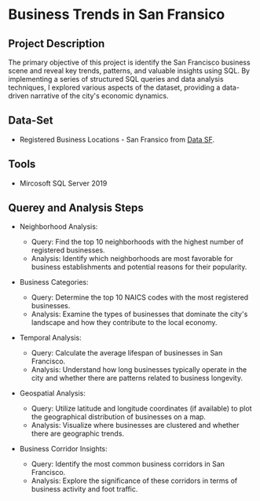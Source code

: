 # Business Trends in San Fransico

## Project Description 
The primary objective of this project is identify the San Francisco business scene and reveal key trends, patterns, and valuable insights using SQL. By implementing a series of structured SQL queries and data analysis techniques, I explored various aspects of the dataset, providing a data-driven narrative of the city's economic dynamics.

## Data-Set

* Registered Business Locations - San Fransico from [Data SF](https://data.sfgov.org/Economy-and-Community/Registered-Business-Locations-San-Francisco/g8m3-pdis).

## Tools
* Mircosoft SQL Server 2019

## Querey and Analysis Steps


* Neighborhood Analysis:
  - Query: Find the top 10 neighborhoods with the highest number of registered businesses.
  - Analysis: Identify which neighborhoods are most favorable for business establishments and potential reasons for their popularity.

* Business Categories:
  - Query: Determine the top 10 NAICS codes with the most registered businesses.
  - Analysis: Examine the types of businesses that dominate the city's landscape and how they contribute to the local economy.

* Temporal Analysis:
  - Query: Calculate the average lifespan of businesses in San Francisco.
  - Analysis: Understand how long businesses typically operate in the city and whether there are patterns related to business longevity.

* Geospatial Analysis:
  - Query: Utilize latitude and longitude coordinates (if available) to plot the geographical distribution of businesses on a map.
  - Analysis: Visualize where businesses are clustered and whether there are geographic trends.

* Business Corridor Insights:
  - Query: Identify the most common business corridors in San Francisco.
  - Analysis: Explore the significance of these corridors in terms of business activity and foot traffic.

